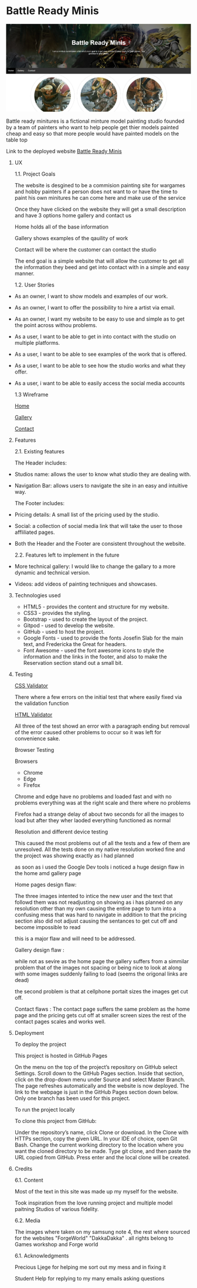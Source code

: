 # Battle Ready Minis

![BattleReadyHomepage](ReadmeFiles//Homepage.jpg)

Battle ready minitures is a fictional minture model painting studio founded by a team of painters who want to help
people get thier models painted cheap and easy so that more people would have painted models on the table top 

Link to the deployed website [Battle Ready Minis](https://orihillairetdev.github.io/battle-ready-minis/)

1. UX

    1.1. Project Goals

    The website is desgined to be a commision painting site for wargames and hobby painters if a 
    person does not want to or have the time to paint his own minitures he can come here and make use of the service 

    Once they have clicked on the website they will get a small description and have 3 options 
    home gallery and contact us 

    Home holds all of the base information

    Gallery shows examples of the qauility of work 

    Contact will be where the customer can contact the studio 

    The end goal is a simple website that will allow the customer to get all the information they beed 
    and get into contact with in a simple and easy manner.

    1.2. User Stories

* As an owner, I want to show models and examples of our work.
* As an owner, I want to offer the possibility to hire a artist via email.
* As an owner, I want my website to be easy to use and simple as to get the point across withou problems.
* As a user, I want to be able to get in into contact with the studio on multiple platforms.
* As a user, I want to be able to see examples of the work that is offered.
* As a user, I want to be able to see how the studio works and what they offer.
* As a user, i want to be able to easily access the social media accounts
  
  1.3 Wireframe

  [Home](battle-ready-minis/Readme/Wireframes/Home/) 

  [Gallery](battle-ready-minis/Readme/Wireframes/Gallery/) 

  [Contact](battle-ready-minis/Readme/Wireframes/Contact/) 

2. Features

    2.1. Existing features

    The Header includes:

* Studios name: allows the user to know what studio they are dealing with.
* Navigation Bar: allows users to navigate the site in an easy and intuitive way.

    The Footer includes:

* Pricing details: A small list of the pricing used by the studio.
* Social: a collection of social media link that will take the user to those affliliated pages.
* Both the Header and the Footer are consistent throughout the website.

    2.2. Features left to implement in the future

* More technical gallery: I would like to change the gallary to a more dynamic and technical version.
* Videos: add videos of painting techniques and showcases.

3. Technologies used
    *    HTML5 - provides the content and structure for my website.
    *    CSS3 - provides the styling.
    *    Bootstrap - used to create the layout of the project.
    *    Gitpod - used to develop the website.
    *    GitHub - used to host the project.
    *    Google Fonts - used to provide the fonts Josefin Slab for the main text, and Fredericka the Great for headers.
    *    Font Awesome - used the font awesome icons to style the information and the links in the footer, and also to make the Reservation section stand out a small bit.

4. Testing

    [CSS Validator](https://jigsaw.w3.org/css-validator/)

    There where a few errors on the initial test that where easily fixed via the validation function 

    [HTML Validator](https://validator.w3.org/)

    All three of the test showd an error with a paragraph ending but removal of the error caused other problems 
    to occur so it was left for convenience sake.

    Browser Testing 

    Browsers
    * Chrome
    * Edge
    * Firefox 

    Chrome and edge have no problems and loaded fast and with no problems everything was at the right scale and there where no problems 

    Firefox had a strange delay of about two seconds for all the images to load but after they wher laoded everything functioned as normal 

    Resolution and different device testing 

    This caused the most problems out of all the tests and a few of them are unresolved.
    All the tests done on my native resolution worked fine and the project was showing exactly as i had planned 

    as soon as i used the Google Dev tools i noticed a huge design flaw in the home amd gallery page 

    Home pages design flaw: 
    
    The three images intented to intice the new user and the text that followd them was not readjusting on showing as i 
    has planned on any resolution other than my own causing the entire page to turn into a confusing mess that was hard to navigate
    in addition to that the pricing section also did not adjust causing the sentances to get cut off and become impossible to read 

    this is a major flaw and will need to be addressed.

    Gallery design flaw   :
    
    while not as sevire as the home page the gallery suffers from a simmilar problem that of the images not spacing or being 
    nice to look at along with some images suddenly failing to load (seems the origonal links are dead)

    the second problem is that at cellphone portait sizes the images get cut off.

    Contact flaws         : 
    The contact page suffers the same problem as the home page and the pricing gets cut off at smaller screen sizes
    the rest of the contact pages scales and works well.                        

5. Deployment

    To deploy the project

    This project is hosted in GitHub Pages

    On the menu on the top of the project’s repository on GitHub select Settings.
    Scroll down to the GitHub Pages section.
    Inside that section, click on the drop-down menu under Source and select Master Branch.
    The page refreshes automatically and the website is now deployed.
    The link to the webpage is just in the GitHub Pages section down below.
    Only one branch has been used for this project.

    To run the project locally

    To clone this project from GitHub:

    Under the repository’s name, click Clone or download.
    In the Clone with HTTPs section, copy the given URL.
    In your IDE of choice, open Git Bash.
    Change the current working directory to the location where you want the cloned directory to be made.
    Type git clone, and then paste the URL copied from GitHub.
    Press enter and the local clone will be created.

6. Credits

    6.1. Content

    Most of the text in this site was made up my myself for the website.

    Took inspiration from the love running project and multiple model paitning Studios
    of various fidelity.

    6.2. Media

    The images where taken on my samsung note 4, the rest where sourced for the websites "ForgeWorld" "DakkaDakka" .
    all rights belong to Games workshop and Forge world 

    6.1. Acknowledgments

    Precious Ljege for helping me sort out my mess and in fixing it 

    Student Help for replying to my many emails asking questions 
